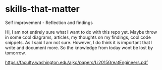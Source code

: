 # skills-that-matter
Self improvement - Reflection and findings

Hi, I am not entirely sure what I want to do with this repo yet. Maybe throw in some cool diagrams, articles, my thoughts on my findings, cool code snippets. As I said I am not sure. However, I do think it is important that I write and document more. So the knowledge from today wont be lost by tomorrow.

https://faculty.washington.edu/ajko/papers/Li2015GreatEngineers.pdf
